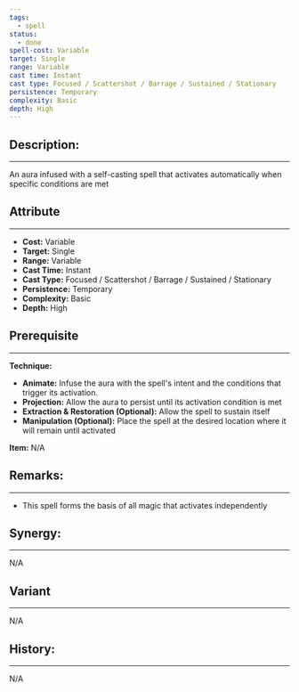 ```yaml
---
tags:
  - spell
status:
  - done
spell-cost: Variable
target: Single
range: Variable
cast time: Instant
cast type: Focused / Scattershot / Barrage / Sustained / Stationary
persistence: Temporary
complexity: Basic
depth: High
---
```

## Description:  
---  
An aura infused with a self-casting spell that activates automatically when specific conditions are met  
  
## Attribute  
___  
- __Cost:__ Variable  
- __Target:__ Single  
- __Range:__ Variable  
- __Cast Time:__ Instant  
- __Cast Type:__ Focused / Scattershot / Barrage / Sustained / Stationary  
- __Persistence:__ Temporary  
- __Complexity:__ Basic  
- __Depth:__ High  
  
## Prerequisite  
___  
  
__Technique:__  
  
- __Animate:__ Infuse the aura with the spell's intent and the conditions that trigger its activation.  
- __Projection:__ Allow the aura to persist until its activation condition is met  
- __Extraction & Restoration (Optional):__ Allow the spell to sustain itself  
- __Manipulation (Optional):__ Place the spell at the desired location where it will remain until activated  
  
__Item:__ N/A  
  
## Remarks:  
___  
- This spell forms the basis of all magic that activates independently  
  
## Synergy:  
___  
N/A  
  
## Variant  
___  
N/A  
  
## History:  
___  
N/A